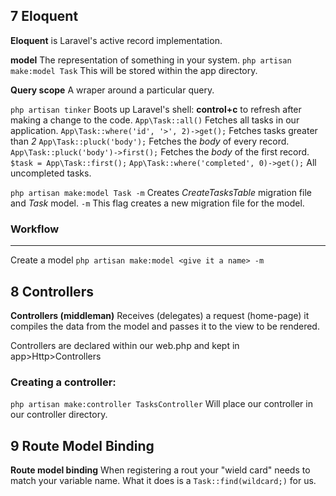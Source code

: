 ## 7 Eloquent

**Eloquent** is Laravel's active record implementation.

**model** The representation of something in your system.
`php artisan make:model Task` This will be stored within the app directory.

**Query scope** A wraper around a particular query.

`php artisan tinker` Boots up Laravel's shell:
**control+c** to refresh after making a change to the code.
  `App\Task::all()` Fetches all tasks in our application.
  `App\Task::where('id', '>', 2)->get();` Fetches tasks greater than _2_
  `App\Task::pluck('body');` Fetches the _body_ of every record.
  `App\Task::pluck('body')->first();` Fetches the _body_ of the first record.
  `$task = App\Task::first();`
  `App\Task::where('completed', 0)->get();` All uncompleted tasks.

`php artisan make:model Task -m` Creates _CreateTasksTable_ migration file and _Task_ model.  `-m` This flag creates a new migration file for the model.

### Workflow
---------------
Create a model `php artisan make:model <give it a name> -m`

## 8 Controllers

**Controllers (middleman)** Receives (delegates) a request (home-page) it compiles the data from the model and passes it to the view to be rendered.

Controllers are declared within our web.php and kept in app>Http>Controllers

### Creating a controller:
`php artisan make:controller TasksController` Will place our controller in our controller directory.

## 9 Route Model Binding

**Route model binding** When registering a rout your "wield card" needs to match your variable name.  What it does is a `Task::find(wildcard;)` for us.
